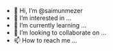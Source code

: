 - 👋 Hi, I’m @saimunmezer
- 👀 I’m interested in ...
- 🌱 I’m currently learning ...
- 💞️ I’m looking to collaborate on ...
- 📫 How to reach me ...

<!---
saimunmezer/saimunmezer is a ✨ special ✨ repository because its `README.md` (this file) appears on your GitHub profile.
You can click the Preview link to take a look at your changes.
--->

